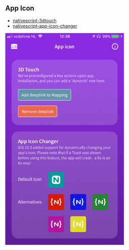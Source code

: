 ## App Icon

- [nativescript-3dtouch](https://github.com/EddyVerbruggen/nativescript-3dtouch)
- [nativescript-app-icon-changer](https://github.com/EddyVerbruggen/nativescript-app-icon-changer)

<img src="../../screenshots/themes/appicon.png" width="375px"/>